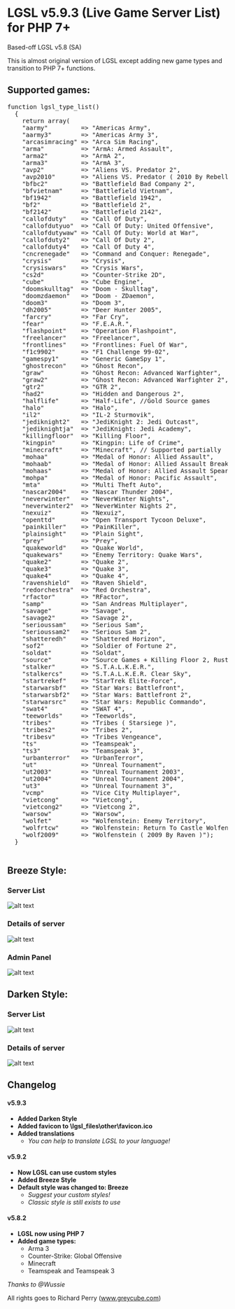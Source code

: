 # LGSL v5.9.3 (Live Game Server List) for PHP 7+
Based-off LGSL v5.8 (SA)

This is almost original version of LGSL except adding new game types and transition to PHP 7+ functions.

## Supported games:
<pre>
function lgsl_type_list()
  {
    return array(
    "aarmy"         => "Americas Army",
    "aarmy3"        => "Americas Army 3",
    "arcasimracing" => "Arca Sim Racing",
    "arma"          => "ArmA: Armed Assault",
    "arma2"         => "ArmA 2",
    "arma3"         => "ArmA 3",
    "avp2"          => "Aliens VS. Predator 2",
    "avp2010"       => "Aliens VS. Predator ( 2010 By Rebellion )",
    "bfbc2"         => "Battlefield Bad Company 2",
    "bfvietnam"     => "Battlefield Vietnam",
    "bf1942"        => "Battlefield 1942",
    "bf2"           => "Battlefield 2",
    "bf2142"        => "Battlefield 2142",
    "callofduty"    => "Call Of Duty",
    "callofdutyuo"  => "Call Of Duty: United Offensive",
    "callofdutywaw" => "Call Of Duty: World at War",
    "callofduty2"   => "Call Of Duty 2",
    "callofduty4"   => "Call Of Duty 4",
    "cncrenegade"   => "Command and Conquer: Renegade",
    "crysis"        => "Crysis",
    "crysiswars"    => "Crysis Wars",
    "cs2d"          => "Counter-Strike 2D",
    "cube"          => "Cube Engine",
    "doomskulltag"  => "Doom - Skulltag",
    "doomzdaemon"   => "Doom - ZDaemon",
    "doom3"         => "Doom 3",
    "dh2005"        => "Deer Hunter 2005",
    "farcry"        => "Far Cry",
    "fear"          => "F.E.A.R.",
    "flashpoint"    => "Operation Flashpoint",
    "freelancer"    => "Freelancer",
    "frontlines"    => "Frontlines: Fuel Of War",
    "f1c9902"       => "F1 Challenge 99-02",
    "gamespy1"      => "Generic GameSpy 1",
    "ghostrecon"    => "Ghost Recon",
    "graw"          => "Ghost Recon: Advanced Warfighter",
    "graw2"         => "Ghost Recon: Advanced Warfighter 2",
    "gtr2"          => "GTR 2",
    "had2"          => "Hidden and Dangerous 2",
    "halflife"      => "Half-Life", //Gold Source games
    "halo"          => "Halo",
    "il2"           => "IL-2 Sturmovik",
    "jediknight2"   => "JediKnight 2: Jedi Outcast",
    "jediknightja"  => "JediKnight: Jedi Academy",
    "killingfloor"  => "Killing Floor",
    "kingpin"       => "Kingpin: Life of Crime",
    "minecraft"     => "Minecraft", // Supported partially
    "mohaa"         => "Medal of Honor: Allied Assault",
    "mohaab"        => "Medal of Honor: Allied Assault Breakthrough",
    "mohaas"        => "Medal of Honor: Allied Assault Spearhead",
    "mohpa"         => "Medal of Honor: Pacific Assault",
    "mta"           => "Multi Theft Auto",
    "nascar2004"    => "Nascar Thunder 2004",
    "neverwinter"   => "NeverWinter Nights",
    "neverwinter2"  => "NeverWinter Nights 2",
    "nexuiz"        => "Nexuiz",
    "openttd"       => "Open Transport Tycoon Deluxe",
    "painkiller"    => "PainKiller",
    "plainsight"    => "Plain Sight",
    "prey"          => "Prey",
    "quakeworld"    => "Quake World",
    "quakewars"     => "Enemy Territory: Quake Wars",
    "quake2"        => "Quake 2",
    "quake3"        => "Quake 3",
    "quake4"        => "Quake 4",
    "ravenshield"   => "Raven Shield",
    "redorchestra"  => "Red Orchestra",
    "rfactor"       => "RFactor",
    "samp"          => "San Andreas Multiplayer",
    "savage"        => "Savage",
    "savage2"       => "Savage 2",
    "serioussam"    => "Serious Sam",
    "serioussam2"   => "Serious Sam 2",
    "shatteredh"    => "Shattered Horizon",
    "sof2"          => "Soldier of Fortune 2",
    "soldat"        => "Soldat",
    "source"        => "Source Games + Killing Floor 2, Rust, Unturned",
    "stalker"       => "S.T.A.L.K.E.R.",
    "stalkercs"     => "S.T.A.L.K.E.R. Clear Sky",
    "startrekef"    => "StarTrek Elite-Force",
    "starwarsbf"    => "Star Wars: Battlefront",
    "starwarsbf2"   => "Star Wars: Battlefront 2",
    "starwarsrc"    => "Star Wars: Republic Commando",
    "swat4"         => "SWAT 4",
    "teeworlds"     => "Teeworlds",
    "tribes"        => "Tribes ( Starsiege )",
    "tribes2"       => "Tribes 2",
    "tribesv"       => "Tribes Vengeance",
    "ts"            => "Teamspeak",
    "ts3"           => "Teamspeak 3",
    "urbanterror"   => "UrbanTerror",
    "ut"            => "Unreal Tournament",
    "ut2003"        => "Unreal Tournament 2003",
    "ut2004"        => "Unreal Tournament 2004",
    "ut3"           => "Unreal Tournament 3",
    "vcmp"          => "Vice City Multiplayer",
    "vietcong"      => "Vietcong",
    "vietcong2"     => "Vietcong 2",
    "warsow"        => "Warsow",
    "wolfet"        => "Wolfenstein: Enemy Territory",
    "wolfrtcw"      => "Wolfenstein: Return To Castle Wolfenstein",
    "wolf2009"      => "Wolfenstein ( 2009 By Raven )");
  }
 </pre>
 ## Breeze Style:
 ### Server List
 ![alt text](https://i.imgur.com/Rq1BoY0.png)
 ### Details of server
 ![alt text](https://i.imgur.com/vB2PVHI.png)
 ### Admin Panel
 ![alt text](https://i.imgur.com/oQC1hkX.png)
 ## Darken Style:
 ### Server List
 ![alt text](https://i.imgur.com/hnPcDSr.png)
 ### Details of server
 ![alt text](https://i.imgur.com/LM3sBVM.png)
 
## Changelog
#### v5.9.3
- **Added Darken Style**
- **Added favicon to \lgsl_files\other\favicon.ico**
- **Added translations**
	- *You can help to translate LGSL to your language!*
#### v5.9.2
- **Now LGSL can use custom styles**
- **Added Breeze Style**
- **Default style was changed to: Breeze**
	- *Suggest your custom styles!*
	- *Classic style is still exists to use*
#### v5.8.2
- **LGSL now using PHP 7**
- **Added game types:**
  - Arma 3
  - Counter-Strike: Global Offensive
  - Minecraft
  - Teamspeak and Teamspeak 3
 
*Thanks to @Wussie*

All rights goes to Richard Perry (www.greycube.com)